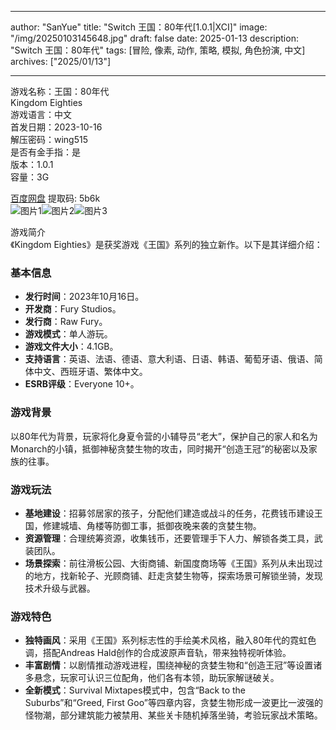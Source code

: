 
---
author: "SanYue"
title: "Switch 王国：80年代[1.0.1|XCI]"
image: "/img/20250103145648.jpg"
draft: false
date: 2025-01-13
description: "Switch 王国：80年代"
tags: [冒险, 像素, 动作, 策略, 模拟, 角色扮演, 中文]
archives: ["2025/01/13"]

---

游戏名称：王国：80年代   
Kingdom Eighties    
游戏语言：中文  
首发日期：2023-10-16  
解压密码：wing515  
是否有金手指：是  
版本：1.0.1   
容量：3G

[百度网盘](https://pan.baidu.com/s/1XjCA2tkIjFUSjYdzLjNzHg) 提取码: 5b6k  
![图片1](/img/acf847.jpg)![图片2](/img/d72616.jpg)![图片3](/img/647d4a.jpg)  

游戏简介  
《Kingdom Eighties》是获奖游戏《王国》系列的独立新作。以下是其详细介绍：

### 基本信息
- **发行时间**：2023年10月16日。
- **开发商**：Fury Studios。
- **发行商**：Raw Fury。
- **游戏模式**：单人游玩。
- **游戏文件大小**：4.1GB。
- **支持语言**：英语、法语、德语、意大利语、日语、韩语、葡萄牙语、俄语、简体中文、西班牙语、繁体中文。
- **ESRB评级**：Everyone 10+。

### 游戏背景
以80年代为背景，玩家将化身夏令营的小辅导员“老大”，保护自己的家人和名为Monarch的小镇，抵御神秘贪婪生物的攻击，同时揭开“创造王冠”的秘密以及家族的往事。

### 游戏玩法
- **基地建设**：招募邻居家的孩子，分配他们建造或战斗的任务，花费钱币建设王国，修建城墙、角楼等防御工事，抵御夜晚来袭的贪婪生物。
- **资源管理**：合理统筹资源，收集钱币，还要管理手下人力、解锁各类工具，武装团队。
- **场景探索**：前往滑板公园、大街商铺、新国度商场等《王国》系列从未出现过的地方，找新轮子、光顾商铺、赶走贪婪生物等，探索场景可解锁坐骑，发现技术升级与武器。

### 游戏特色
- **独特画风**：采用《王国》系列标志性的手绘美术风格，融入80年代的霓虹色调，搭配Andreas Hald创作的合成波原声音轨，带来独特视听体验。
- **丰富剧情**：以剧情推动游戏进程，围绕神秘的贪婪生物和“创造王冠”等设置诸多悬念，玩家可认识三位配角，他们各有本领，助玩家解谜破关。
- **全新模式**：Survival Mixtapes模式中，包含“Back to the Suburbs”和“Greed, First Goo”等四章内容，贪婪生物形成一波更比一波强的怪物潮，部分建筑能力被禁用、某些关卡随机掉落坐骑，考验玩家战术策略。
